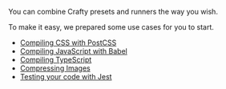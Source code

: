 You can combine Crafty presets and runners the way you wish.

To make it easy, we prepared some use cases for you to start.

* [Compiling CSS with PostCSS](./Compiling_CSS.md)
* [Compiling JavaScript with Babel](./Compiling_CSS.md)
* [Compiling TypeScript](./Compiling_CSS.md)
* [Compressing Images](./Compressing_Images.md)
* [Testing your code with Jest](./Testing_your_code.md)
